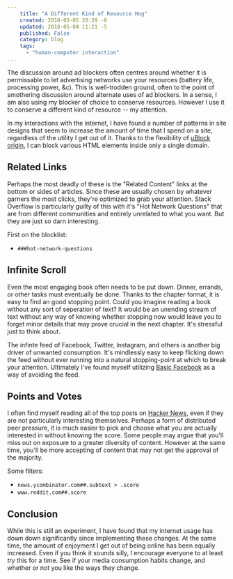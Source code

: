 ```yaml
---
    title: "A Different Kind of Resource Hog"
    created: 2018-03-05 20:39 -8
    updated: 2018-05-04 11:21 -5
    published: False
    category: blog
    tags:
      - "human-computer interaction"
...
```


The discussion around ad blockers often centres around whether it is
permissable to let advertising networks use your resources (battery life,
processing power, &c). This is well-trodden ground, often to the point of
smothering discussion around alternate uses of ad blockers. In a sense, I am
also using my blocker of choice to conserve resources. However I use it to
conserve a different kind of resource -- my attention.

In my interactions with the internet, I have found a number of patterns in
site designs that seem to increase the amount of time that I spend on a site,
regardless of the utility I get out of it. Thanks to the flexibility of
[uBlock origin](https://github.com/gorhill/uBlock), I can block various HTML
elements inside only a single domain.


## Related Links
Perhaps the most deadly of these is the "Related Content" links at the bottom
or sides of articles. Since these are usually chosen by whatever garners the
most clicks, they're optimized to grab your attention. Stack Overflow is
particularly guilty of this with it's "Hot Network Questions" that are from
different communities and entirely unrelated to what you want. But they are
just so darn interesting.

First on the blocklist:

* `###hot-network-questions`


## Infinite Scroll
Even the most engaging book often needs to be put down. Dinner, errands, or
other tasks must eventually be done. Thanks to the chapter format, it is easy
to find an good stopping point. Could you imagine reading a book without any
sort of seperation of text? It would be an unending stream of text without any
way of knowing whether stopping now would leave you to forget minor details that
may prove crucial in the next chapter. It's stressful just to think about.

The infinte feed of Facebook, Twitter, Instagram, and others is another big
driver of unwanted consumption. It's mindlessly easy to keep flicking down the
feed without ever running into a natural stopping-point at which to break your
attention. Ultimately I've found myself utilizing
[Basic Facebook](https://mbasic.facebook.com/) as a way of avoiding the feed.


## Points and Votes
I often find myself reading all of the top posts on
[Hacker News](https://news.ycombinator.com/), even if they are not particularly
interesting themselves. Perhaps a form of distributed peer pressure, it is
much easier to pick and choose what you are actually interested in without
knowing the score. Some people may argue that you'll miss out on exposure to a
greater diversity of content. However at the same time, you'll be more
accepting of content that may not get the approval of the majority.

Some filters:

* `news.ycombinator.com##.subtext > .score`
* `www.reddit.com##.score`


## Conclusion
While this is still an experiment, I have found that my internet usage has down
down significantly since implementing these changes. At the same time, the
amount of enjoyment I get out of being online has been equally increased. Even
if you think it sounds silly, I encourage everyone to at least _try_ this for
a time. See if your media consumption habits change, and whether or not you
like the ways they change.

